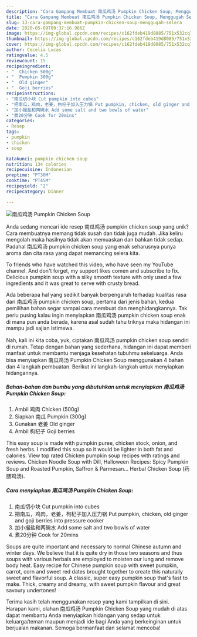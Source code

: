 ```yaml
---
description: "Cara Gampang Membuat 南瓜鸡汤 Pumpkin Chicken Soup, Menggugah Selera"
title: "Cara Gampang Membuat 南瓜鸡汤 Pumpkin Chicken Soup, Menggugah Selera"
slug: 13-cara-gampang-membuat-pumpkin-chicken-soup-menggugah-selera
date: 2020-05-09T09:37:16.986Z
image: https://img-global.cpcdn.com/recipes/c162fdeb419d8085/751x532cq70/南瓜鸡汤-pumpkin-chicken-soup-recipe-main-photo.jpg
thumbnail: https://img-global.cpcdn.com/recipes/c162fdeb419d8085/751x532cq70/南瓜鸡汤-pumpkin-chicken-soup-recipe-main-photo.jpg
cover: https://img-global.cpcdn.com/recipes/c162fdeb419d8085/751x532cq70/南瓜鸡汤-pumpkin-chicken-soup-recipe-main-photo.jpg
author: Cecelia Lucas
ratingvalue: 4.5
reviewcount: 15
recipeingredient:
- "  Chicken 500g"
- "  Pumpkin 300g"
- "  Old ginger"
- "  Goji berries"
recipeinstructions:
- "南瓜切小块 Cut pumpkin into cubes"
- "把南瓜，鸡肉，老姜，枸杞子加入压力锅 Put pumpkin, chicken, old ginger and goji berries into pressure cooker"
- "加小撮盐和两碗水 Add some salt and two bowls of water"
- "煮20分钟 Cook for 20mins"
categories:
- Resep
tags:
- pumpkin
- chicken
- soup

katakunci: pumpkin chicken soup 
nutrition: 134 calories
recipecuisine: Indonesian
preptime: "PT30M"
cooktime: "PT45M"
recipeyield: "2"
recipecategory: Dinner

---
```



![南瓜鸡汤 Pumpkin Chicken Soup](https://img-global.cpcdn.com/recipes/c162fdeb419d8085/751x532cq70/南瓜鸡汤-pumpkin-chicken-soup-recipe-main-photo.jpg)

Anda sedang mencari ide resep 南瓜鸡汤 pumpkin chicken soup yang unik? Cara membuatnya memang tidak susah dan tidak juga mudah. Jika keliru mengolah maka hasilnya tidak akan memuaskan dan bahkan tidak sedap. Padahal 南瓜鸡汤 pumpkin chicken soup yang enak seharusnya punya aroma dan cita rasa yang dapat memancing selera kita.

To friends who have watched this video, who have seen my YouTube channel. And don&#39;t forget, my support likes comen and subscribe to fix. Delicious pumpkin soup with a silky smooth texture with only used a few ingredients and it was great to serve with crusty bread.

Ada beberapa hal yang sedikit banyak berpengaruh terhadap kualitas rasa dari 南瓜鸡汤 pumpkin chicken soup, pertama dari jenis bahan, kedua pemilihan bahan segar sampai cara membuat dan menghidangkannya. Tak perlu pusing kalau ingin menyiapkan 南瓜鸡汤 pumpkin chicken soup enak di mana pun anda berada, karena asal sudah tahu triknya maka hidangan ini mampu jadi sajian istimewa.


Nah, kali ini kita coba, yuk, ciptakan 南瓜鸡汤 pumpkin chicken soup sendiri di rumah. Tetap dengan bahan yang sederhana, hidangan ini dapat memberi manfaat untuk membantu menjaga kesehatan tubuhmu sekeluarga. Anda bisa menyiapkan 南瓜鸡汤 Pumpkin Chicken Soup menggunakan 4 bahan dan 4 langkah pembuatan. Berikut ini langkah-langkah untuk menyiapkan hidangannya.

<!--inarticleads1-->

##### Bahan-bahan dan bumbu yang dibutuhkan untuk menyiapkan 南瓜鸡汤 Pumpkin Chicken Soup:

1. Ambil  鸡肉 Chicken (500g)
1. Siapkan  南瓜 Pumpkin (300g)
1. Gunakan  老姜 Old ginger
1. Ambil  枸杞子 Goji berries


This easy soup is made with pumpkin puree, chicken stock, onion, and fresh herbs. I modified this soup so it would be lighter in both fat and calories. View top rated Chicken pumpkin soup recipes with ratings and reviews. Chicken Noodle Soup with Dill, Halloween Recipes: Spicy Pumpkin Soup and Roasted Pumpkin, Saffron &amp; Parmesan… Herbal Chicken Soup (药膳鸡汤). 

<!--inarticleads2-->

##### Cara menyiapkan 南瓜鸡汤 Pumpkin Chicken Soup:

1. 南瓜切小块 Cut pumpkin into cubes
1. 把南瓜，鸡肉，老姜，枸杞子加入压力锅 Put pumpkin, chicken, old ginger and goji berries into pressure cooker
1. 加小撮盐和两碗水 Add some salt and two bowls of water
1. 煮20分钟 Cook for 20mins


Soups are quite important and necessary to normal Chinese autumn and winter days. We believe that it is quite dry in those two seasons and thus soups with various herbals are employed to moisten our lung and remove body heat. Easy recipe for Chinese pumpkin soup with sweet pumpkin, carrot, corn and sweet red dates brought together to create this naturally sweet and flavorful soup. A classic, super easy pumpkin soup that&#39;s fast to make. Thick, creamy and dreamy, with sweet pumpkin flavour and great savoury undertones! 

Terima kasih telah menggunakan resep yang kami tampilkan di sini. Harapan kami, olahan 南瓜鸡汤 Pumpkin Chicken Soup yang mudah di atas dapat membantu Anda menyiapkan hidangan yang sedap untuk keluarga/teman maupun menjadi ide bagi Anda yang berkeinginan untuk berjualan makanan. Semoga bermanfaat dan selamat mencoba!
